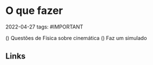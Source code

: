 # O que fazer
2022-04-27
tags: #IMPORTANT 

() Questões de Física sobre cinemática
() Faz um simulado


## Links
